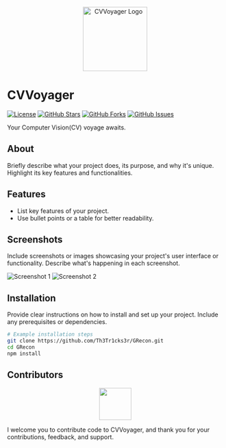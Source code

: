 <!-- Replace 'Your-Logo-URL' with the URL of your project's logo -->
<p align="center">
  <img src="https://i.imgur.com/wjslPEg.png" alt="CVVoyager Logo" width="150">
</p>

# CVVoyager

[![License](https://img.shields.io/badge/License-GPL%203.0%20with%20AGPL%203.0-blue.svg)](LICENSE)
[![GitHub Stars](https://img.shields.io/github/stars/Th3Tr1ckst3r/CVVoyager)](https://github.com/Th3Tr1ckst3r/CVVoyager/stargazers)
[![GitHub Forks](https://img.shields.io/github/forks/Th3Tr1ckst3r/CVVoyager)](https://github.com/Th3Tr1ckst3r/CVVoyager/network/members)
[![GitHub Issues](https://img.shields.io/github/issues/Th3Tr1ckst3r/CVVoyager)](https://github.com/Th3Tr1ckst3r/CVVoyager/issues)

Your Computer Vision(CV) voyage awaits.

## About

Briefly describe what your project does, its purpose, and why it's unique. Highlight its key features and functionalities.

## Features

- List key features of your project.
- Use bullet points or a table for better readability.

## Screenshots

Include screenshots or images showcasing your project's user interface or functionality. Describe what's happening in each screenshot.

![Screenshot 1](screenshots/screenshot1.png)
![Screenshot 2](screenshots/screenshot2.png)

## Installation

Provide clear instructions on how to install and set up your project. Include any prerequisites or dependencies.

```bash
# Example installation steps
git clone https://github.com/Th3Tr1cks3r/GRecon.git
cd GRecon
npm install
```

<a name="Contributors"></a>
## Contributors

<p align="center">
    <a href="https://github.com/Th3Tr1ckst3r"><img src="https://avatars.githubusercontent.com/u/21149460?v=4" width=75 height=75></a>
</p>


I welcome you to contribute code to CVVoyager, and thank you for your contributions, feedback, and support.

